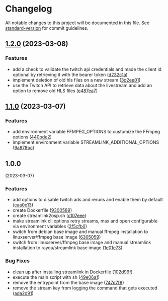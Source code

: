 # Changelog

All notable changes to this project will be documented in this file. See [standard-version](https://github.com/conventional-changelog/standard-version) for commit guidelines.

## [1.2.0](https://github.com/Panzer1119/streamlink2osp/compare/v1.1.0...v1.2.0) (2023-03-08)


### Features

* add a check to validate the twitch api credentials and made the client id optional by retrieving it with the bearer token ([d232c1a](https://github.com/Panzer1119/streamlink2osp/commit/d232c1aed75cc41c1fcfa6c6f8d321ab017eb2c9))
* implement deletion of old hls files on a new stream ([3d2ee01](https://github.com/Panzer1119/streamlink2osp/commit/3d2ee01f759b195a13ae60c3e125093dc679bed8))
* use the Twitch API to retrieve data about the livestream and add an option to remove old HLS files ([e487ea7](https://github.com/Panzer1119/streamlink2osp/commit/e487ea7fb6404dd6c36da99f12abb843070aa2ec))

## [1.1.0](https://github.com/Panzer1119/streamlink2osp/compare/v1.0.0...v1.1.0) (2023-03-07)


### Features

* add environment variable FFMPEG_OPTIONS to customize the FFmpeg options ([440bde2](https://github.com/Panzer1119/streamlink2osp/commit/440bde2a150adba90bd4038ae94baa815295d19f))
* implement environment variable STREAMLINK_ADDITIONAL_OPTIONS ([9a878bc](https://github.com/Panzer1119/streamlink2osp/commit/9a878bc0c1fd62d35e31c6ed9ace478b09245c24))

## 1.0.0
 (2023-03-07)


### Features

* add options to disable twitch ads and reruns and enable them by default ([eaa0e13](https://github.com/Panzer1119/streamlink2osp/commit/eaa0e138c0f75ce57f040d11b9824dddc1f812ce))
* create Dockerfile ([9300589](https://github.com/Panzer1119/streamlink2osp/commit/93005896bc135188e48879f2df11ca8501fe5370))
* create streamlink2osp.sh ([c107eee](https://github.com/Panzer1119/streamlink2osp/commit/c107eee5406611f375d0e493c696958fd64e9038))
* make streamlink cli options retry streams, max and open configurable via environment variables ([3f5cfb0](https://github.com/Panzer1119/streamlink2osp/commit/3f5cfb0157c9508519e6776a7c74d5f67609dc23))
* switch from debian base image and manual ffmpeg installation to linuxserver/ffmpeg base image ([6305059](https://github.com/Panzer1119/streamlink2osp/commit/6305059e5e9e98b6dfee653824237712e9d7e9ef))
* switch from linuxserver/ffmpeg base image and manual streamlink installation to rayou/streamlink base image ([1e01e73](https://github.com/Panzer1119/streamlink2osp/commit/1e01e7345372190ad897f2fd9e833bf34e208dd3))


### Bug Fixes

* clean up after installing streamlink in Dockerfile ([102d99f](https://github.com/Panzer1119/streamlink2osp/commit/102d99fc9dc7f85098dfb983985835aab299c218))
* execute the main script with sh ([49e06a1](https://github.com/Panzer1119/streamlink2osp/commit/49e06a1de7133060fa1e0899b7b52210576c1c1d))
* remove the entrypoint from the base image ([747d7f8](https://github.com/Panzer1119/streamlink2osp/commit/747d7f85dcc691e1f4189b85991f6d64b07178fa))
* remove the stream key from logging the command that gets executed ([ada2d91](https://github.com/Panzer1119/streamlink2osp/commit/ada2d9130ea5d9c9f297fbee7a28716012035471))
